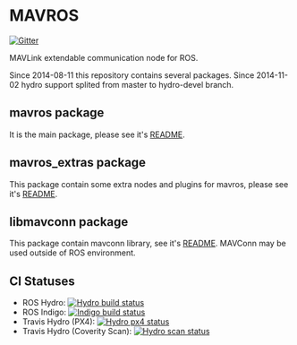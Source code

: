 MAVROS
======

[![Gitter](https://badges.gitter.im/Join%20Chat.svg)](https://gitter.im/mavlink/mavros?utm_source=badge&utm_medium=badge&utm_campaign=pr-badge&utm_content=badge)

MAVLink extendable communication node for ROS.

Since 2014-08-11 this repository contains several packages.
Since 2014-11-02 hydro support splited from master to hydro-devel branch.

mavros package
--------------

It is the main package, please see it's [README][mrrm].


mavros\_extras package
----------------------

This package contain some extra nodes and plugins for mavros, please see it's [README][exrm].


libmavconn package
------------------

This package contain mavconn library, see it's [README][libmc].
MAVConn may be used outside of ROS environment.


CI Statuses
-----------

  - ROS Hydro: [![Hydro build status](http://jenkins.ros.org/buildStatus/icon?job=devel-hydro-mavros)](http://jenkins.ros.org/job/devel-hydro-mavros/)
  - ROS Indigo: [![Indigo build status](http://jenkins.ros.org/buildStatus/icon?job=devel-indigo-mavros)](http://jenkins.ros.org/job/devel-indigo-mavros/)
  - Travis Hydro (PX4): [![Hydro px4 status](https://travis-ci.org/mavlink/mavros.svg?branch=master)](https://travis-ci.org/mavlink/mavros)
  - Travis Hydro (Coverity Scan): [![Hydro scan status](https://travis-ci.org/mavlink/mavros.svg?branch=coverity_scan)](https://travis-ci.org/mavlink/mavros)


[mrrm]: https://github.com/mavlink/mavros/blob/master/mavros/README.md
[exrm]: https://github.com/mavlink/mavros/blob/master/mavros_extras/README.md
[libmc]: https://github.com/mavlink/mavros/blob/master/libmavconn/README.md
